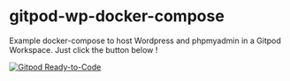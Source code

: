 # gitpod-wp-docker-compose

Example docker-compose to host Wordpress and phpmyadmin in a Gitpod Workspace.
Just click the button below !

[![Gitpod Ready-to-Code](https://img.shields.io/badge/Gitpod-ready--to--code-blue?logo=gitpod)](https://gitpod.io/#https://github.com/roza/gitpod-wp-docker-compose)

